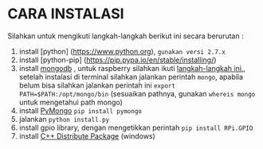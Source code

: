 # CARA INSTALASI

Silahkan untuk mengikuti langkah-langkah berikut ini secara berurutan :

1. install [python] (https://www.python.org), `gunakan versi 2.7.x`
2. install [python-pip] (https://pip.pypa.io/en/stable/installing/)
3. install [mongodb](https://mongodb.org) , untuk raspberry silahkan ikuti [langkah-langkah ini.](http://c-mobberley.com/wordpress/2013/10/14/raspberry-pi-mongodb-installation-the-working-guide/), setelah instalasi di terminal silahkan jalankan perintah ```mongo```, apabila belum bisa silahkan jalankan perintah ini ```export PATH=$PATH:/opt/mongo/bin``` (sesuaikan pathnya, gunakan ```whereis mongo``` untuk mengetahui path mongo)
4. install [PyMongo](https://docs.mongodb.org/getting-started/python/client/) ```pip install pymongo```
5. jalankan ``` python install.py ```
6. install gpio library, dengan mengetikkan perintah ```pip install RPi.GPIO```
7. install [C++ Distribute Package](https://www.microsoft.com/en-us/download/details.aspx?id=44266) (windows)
